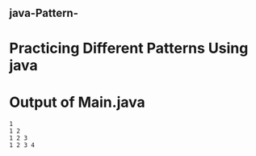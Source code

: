 ## java-Pattern-

# Practicing Different Patterns Using java

# Output of Main.java

```
1
1 2
1 2 3
1 2 3 4
```
